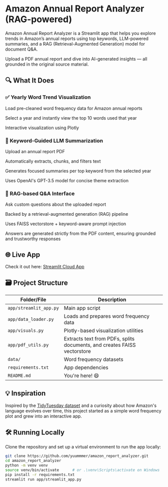 # Amazon Annual Report Analyzer (RAG-powered)

Amazon Annual Report Analyzer is a Streamlit app that helps you explore trends in Amazon’s annual reports using top keywords, LLM-powered summaries, and a RAG (Retrieval-Augmented Generation) model for document Q&A.

Upload a PDF annual report and dive into AI-generated insights — all grounded in the original source material.

## 🔍 What It Does

### ✅ Yearly Word Trend Visualization
Load pre-cleaned word frequency data for Amazon annual reports

Select a year and instantly view the top 10 words used that year

Interactive visualization using Plotly

### 🧠 Keyword-Guided LLM Summarization
Upload an annual report PDF

Automatically extracts, chunks, and filters text

Generates focused summaries per top keyword from the selected year

Uses OpenAI's GPT-3.5 model for concise theme extraction

### 💬 RAG-based Q&A Interface
Ask custom questions about the uploaded report

Backed by a retrieval-augmented generation (RAG) pipeline

Uses FAISS vectorstore + keyword-aware prompt injection

Answers are generated strictly from the PDF content, ensuring grounded and trustworthy responses

## 🌐 Live App

Check it out here: [Streamlit Cloud App](https://amazonreportanalyzer-wjhbrs6hybvgwyy4ntfbjt.streamlit.app/)

## 🗃️ Project Structure

| Folder/File              | Description                                                                      |
|--------------------------|----------------------------------------------------------------------------------|
| `app/streamlit_app.py`   | Main app script                                                                  |
| `app/data_loader.py`     | Loads and prepares word frequency data                                           |
| `app/visuals.py`         | Plotly-based visualization utilities                                             |
| `app/pdf_utils.py`       | Extracts text from PDFs, splits documents, and creates FAISS vectorstore         |
| `data/`                  | Word frequency datasets                                                          |
| `requirements.txt`       | App dependencies                                                                 |
| `README.md`              | You're here! 😄                                                                  |


## 💡 Inspiration

Inspired by the [TidyTuesday dataset](data/2025/2025-03-25/readme.md) and a curiosity about how Amazon's language evolves over time, this project started as a simple word frequency plot and grew into an interactive app.

## 🛠️ Running Locally

Clone the repository and set up a virtual environment to run the app locally:

```bash
git clone https://github.com/yuummmer/amazon_report_analyzer.git
cd amazon_report_analyzer
python -m venv venv
source venv/bin/activate      # or .\venv\Scripts\activate on Windows
pip install -r requirements.txt
streamlit run app/streamlit_app.py
```
